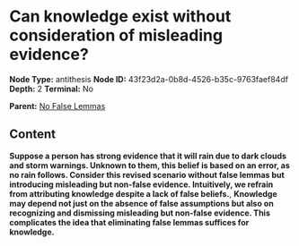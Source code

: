 # Can knowledge exist without consideration of misleading evidence?

**Node Type:** antithesis
**Node ID:** 43f23d2a-0b8d-4526-b35c-9763faef84df
**Depth:** 2
**Terminal:** No

**Parent:** [No False Lemmas](no-false-lemmas.md)

## Content

**Suppose a person has strong evidence that it will rain due to dark clouds and storm warnings. Unknown to them, this belief is based on an error, as no rain follows. Consider this revised scenario without false lemmas but introducing misleading but non-false evidence. Intuitively, we refrain from attributing knowledge despite a lack of false beliefs.**, **Knowledge may depend not just on the absence of false assumptions but also on recognizing and dismissing misleading but non-false evidence. This complicates the idea that eliminating false lemmas suffices for knowledge.**
